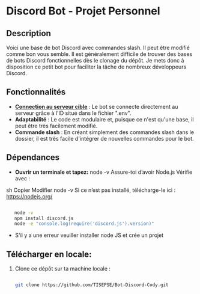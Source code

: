 # Discord Bot - Projet Personnel

## Description

Voici une base de bot Discord avec commandes slash. Il peut être modifié comme bon vous semble. Il est généralement difficile de trouver des bases de bots Discord fonctionnelles dès le clonage du dépôt. Je mets donc à disposition ce petit bot pour faciliter la tâche de nombreux développeurs Discord. 

## Fonctionnalités

- **<ins>Connection au serveur cible<ins>** : Le bot se connecte directement au serveur grâce à l'ID situé dans le fichier ".env".
- **Adaptabilité** : Le code est modulaire et, puisque ce n'est qu'une base, il peut être très facilement modifié.
- **Commande slash** : En créant simplement des commandes slash dans le dossier, il est très facile d'intégrer de nouvelles commandes pour le bot.

## Dépendances

- **Ouvrir un terminale et tapez:** node -v
Assure-toi d’avoir Node.js
Vérifie avec :

sh
Copier
Modifier
node -v
Si ce n’est pas installé, télécharge-le ici : https://nodejs.org/

```bash

   node -v
   npm install discord.js
   node -e "console.log(require('discord.js').version)"
```

- S'il y a une erreur veuiller installer node JS et crée un projet

## Télécharger en locale:

1. Clone ce dépôt sur ta machine locale :

   ```bash

   git clone https://github.com/TISEPSE/Bot-Discord-Cody.git
   ```
